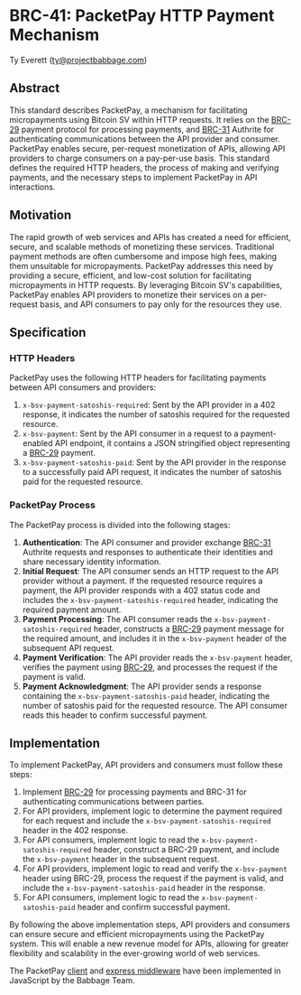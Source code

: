 # BRC-41: PacketPay HTTP Payment Mechanism

Ty Everett (ty@projectbabbage.com)

## Abstract

This standard describes PacketPay, a mechanism for facilitating micropayments using Bitcoin SV within HTTP requests. It relies on the [BRC-29](./0029.md) payment protocol for processing payments, and [BRC-31](../peer-to-peer/0031.md) Authrite for authenticating communications between the API provider and consumer. PacketPay enables secure, per-request monetization of APIs, allowing API providers to charge consumers on a pay-per-use basis. This standard defines the required HTTP headers, the process of making and verifying payments, and the necessary steps to implement PacketPay in API interactions.

## Motivation

The rapid growth of web services and APIs has created a need for efficient, secure, and scalable methods of monetizing these services. Traditional payment methods are often cumbersome and impose high fees, making them unsuitable for micropayments. PacketPay addresses this need by providing a secure, efficient, and low-cost solution for facilitating micropayments in HTTP requests. By leveraging Bitcoin SV's capabilities, PacketPay enables API providers to monetize their services on a per-request basis, and API consumers to pay only for the resources they use.

## Specification

### HTTP Headers

PacketPay uses the following HTTP headers for facilitating payments between API consumers and providers:

1. `x-bsv-payment-satoshis-required`: Sent by the API provider in a 402 response, it indicates the number of satoshis required for the requested resource.
2. `x-bsv-payment`: Sent by the API consumer in a request to a payment-enabled API endpoint, it contains a JSON stringified object representing a [BRC-29](./0029.md) payment.
3. `x-bsv-payment-satoshis-paid`: Sent by the API provider in the response to a successfully paid API request, it indicates the number of satoshis paid for the requested resource.

### PacketPay Process

The PacketPay process is divided into the following stages:

1. **Authentication**: The API consumer and provider exchange [BRC-31](../peer-to-peer/0031.md) Authrite requests and responses to authenticate their identities and share necessary identity information.
2. **Initial Request**: The API consumer sends an HTTP request to the API provider without a payment. If the requested resource requires a payment, the API provider responds with a 402 status code and includes the `x-bsv-payment-satoshis-required` header, indicating the required payment amount.
3. **Payment Processing**: The API consumer reads the `x-bsv-payment-satoshis-required` header, constructs a [BRC-29](./0029.md) payment message for the required amount, and includes it in the `x-bsv-payment` header of the subsequent API request.
4. **Payment Verification**: The API provider reads the `x-bsv-payment` header, verifies the payment using [BRC-29](./0029.md), and processes the request if the payment is valid.
5. **Payment Acknowledgment**: The API provider sends a response containing the `x-bsv-payment-satoshis-paid` header, indicating the number of satoshis paid for the requested resource. The API consumer reads this header to confirm successful payment.

## Implementation

To implement PacketPay, API providers and consumers must follow these steps:

1. Implement [BRC-29](./0029.md) for processing payments and BRC-31 for authenticating communications between parties.
2. For API providers, implement logic to determine the payment required for each request and include the `x-bsv-payment-satoshis-required` header in the 402 response.
3. For API consumers, implement logic to read the `x-bsv-payment-satoshis-required` header, construct a BRC-29 payment, and include the `x-bsv-payment` header in the subsequent request.
4. For API providers, implement logic to read and verify the `x-bsv-payment` header using BRC-29, process the request if the payment is valid, and include the `x-bsv-payment-satoshis-paid` header in the response.
5. For API consumers, implement logic to read the `x-bsv-payment-satoshis-paid` header and confirm successful payment.

By following the above implementation steps, API providers and consumers can ensure secure and efficient micropayments using the PacketPay system. This will enable a new revenue model for APIs, allowing for greater flexibility and scalability in the ever-growing world of web services.

The PacketPay [client](https://github.com/p2ppsr/packetpay-js) and [express middleware](https://github.com/p2ppsr/packetpay-express) have been implemented in JavaScript by the Babbage Team.
